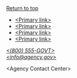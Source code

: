 <footer class="usa-footer usa-footer--slim">
  <div class="grid-container usa-footer__return-to-top">
    <a href="#">Return to top</a>
  </div>
  <div class="usa-footer__primary-section">
    <div class="usa-footer__primary-container grid-row">
      <div class="mobile-lg:grid-col-8">
        <nav class="usa-footer__nav" aria-label="Footer navigation,">
          <ul class="grid-row grid-gap">
            <li
              class="
                mobile-lg:grid-col-6
                desktop:grid-col-auto
                usa-footer__primary-content
              "
            >
              <a class="usa-footer__primary-link" href="javascript:void(0);"
                >&lt;Primary link&gt;</a
              >
            </li>
            <li
              class="
                mobile-lg:grid-col-6
                desktop:grid-col-auto
                usa-footer__primary-content
              "
            >
              <a class="usa-footer__primary-link" href="javascript:void(0);"
                >&lt;Primary link&gt;</a
              >
            </li>
            <li
              class="
                mobile-lg:grid-col-6
                desktop:grid-col-auto
                usa-footer__primary-content
              "
            >
              <a class="usa-footer__primary-link" href="javascript:void(0);"
                >&lt;Primary link&gt;</a
              >
            </li>
            <li
              class="
                mobile-lg:grid-col-6
                desktop:grid-col-auto
                usa-footer__primary-content
              "
            >
              <a class="usa-footer__primary-link" href="javascript:void(0);"
                >&lt;Primary link&gt;</a
              >
            </li>
          </ul>
        </nav>
      </div>
      <div class="mobile-lg:grid-col-4">
        <address class="usa-footer__address">
          <div class="grid-row grid-gap">
            <div
              class="grid-col-auto mobile-lg:grid-col-12 desktop:grid-col-auto"
            >
              <div class="usa-footer__contact-info">
                <a href="tel:1-800-555-5555">&lt;(800) 555-GOVT&gt;</a>
              </div>
            </div>
            <div
              class="grid-col-auto mobile-lg:grid-col-12 desktop:grid-col-auto"
            >
              <div class="usa-footer__contact-info">
                <a href="mailto:info@agency.gov">&lt;info@agency.gov&gt;</a>
              </div>
            </div>
          </div>
        </address>
      </div>
    </div>
  </div>
  <div class="usa-footer__secondary-section">
    <div class="grid-container">
      <div class="usa-footer__logo grid-row grid-gap-2">
        <div class="grid-col-auto">
          <img class="usa-footer__logo-img" src="/assets/img/logo-img.png" alt="" />
        </div>
        <div class="grid-col-auto">
          <p class="usa-footer__logo-heading">&lt;Agency Contact Center&gt;</p>
        </div>
      </div>
    </div>
  </div>
</footer>